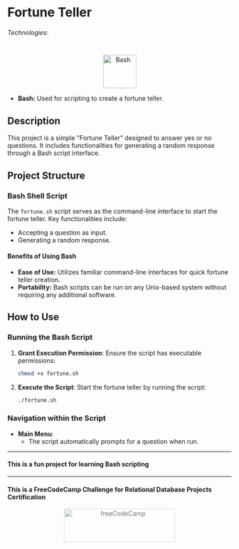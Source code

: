 # Fortune Teller

###### Technologies:
<p align="center">
<img src="https://img.icons8.com/color/75/000000/console.png" width="75" height="75" alt="Bash" style="margin: 10px 15px 0 15px;" />
</p>

- **Bash:** Used for scripting to create a fortune teller.

## Description

This project is a simple "Fortune Teller" designed to answer yes or no questions. It includes functionalities for generating a random response through a Bash script interface.

## Project Structure

### Bash Shell Script

The `fortune.sh` script serves as the command-line interface to start the fortune teller. Key functionalities include:

- Accepting a question as input.
- Generating a random response.

#### Benefits of Using Bash

- **Ease of Use:** Utilizes familiar command-line interfaces for quick fortune teller creation.
- **Portability:** Bash scripts can be run on any Unix-based system without requiring any additional software.

## How to Use

### Running the Bash Script

1. **Grant Execution Permission**: Ensure the script has executable permissions:
   ```bash
   chmod +x fortune.sh
   ```

2. **Execute the Script**: Start the fortune teller by running the script:
   ```bash
   ./fortune.sh
   ```

### Navigation within the Script

- **Main Menu**:
  - The script automatically prompts for a question when run.

---
#### This is a fun project for learning Bash scripting
---
#### This is a FreeCodeCamp Challenge for Relational Database Projects Certification

<p align="center">
<img src="https://cdn.freecodecamp.org/platform/universal/fcc_primary.svg" width="250" height="75" alt="freeCodeCamp" style="margin: 0 15px; opacity: 0.6" />
</p>
